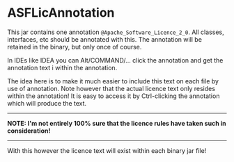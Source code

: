 # ASFLicAnnotation

This jar contains one annotation `@Apache_Software_Licence_2_0`. All classes, interfaces, 
etc should be annotated with this. The annotation will be retained in the binary, but only 
once of course. 

In IDEs like IDEA you can Alt/COMMAND/... click the annotation and get the annotation text i
within the annotation.

The idea here is to make it much easier to include this text on each file by use
of annotation. Note however that the actual licence text only resides within the
annotation! It is easy to access it by Ctrl-clicking the annotation which will produce
the text. 

----

**NOTE: I'm not entirely 100% sure that the licence rules have taken such in consideration!** 

----

With this however the licence text will exist within each binary jar file! 
